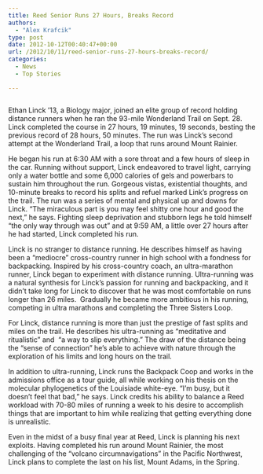 ```yaml
---
title: Reed Senior Runs 27 Hours, Breaks Record
authors: 
  - "Alex Krafcik"
type: post
date: 2012-10-12T00:40:47+00:00
url: /2012/10/11/reed-senior-runs-27-hours-breaks-record/
categories:
  - News
  - Top Stories

---
```

<a href="http://www.reedquest.org/2012/10/reed-senior-runs-27-hours-breaks-record/ethan-web/" rel="attachment wp-att-1726"><img class="alignnone size-full wp-image-1726" title="Ethan Linck" src="https://i2.wp.com/www.reedquest.org/wp-content/uploads/2012/10/ethan-web.jpg?resize=770%2C513" alt="" data-recalc-dims="1" /></a>

Ethan Linck ’13, a Biology major, joined an elite group of record holding distance runners when he ran the 93-mile Wonderland Trail on Sept. 28. Linck completed the course in 27 hours, 19 minutes, 19 seconds, besting the previous record of 28 hours, 50 minutes. The run was Linck’s second attempt at the Wonderland Trail, a loop that runs around Mount Rainier.

He began his run at 6:30 AM with a sore throat and a few hours of sleep in the car. Running without support, Linck endeavored to travel light, carrying only a water bottle and some 6,000 calories of gels and powerbars to sustain him throughout the run. Gorgeous vistas, existential thoughts, and 10-minute breaks to record his splits and refuel marked Link’s progress on the trail. The run was a series of mental and physical up and downs for Linck. “The miraculous part is you may feel shitty one hour and good the next,” he says. Fighting sleep deprivation and stubborn legs he told himself  “the only way through was out” and at 9:59 AM, a little over 27 hours after he had started, Linck completed his run.

Linck is no stranger to distance running. He describes himself as having been a “mediocre” cross-country runner in high school with a fondness for backpacking. Inspired by his cross-country coach, an ultra-marathon runner, Linck began to experiment with distance running. Ultra-running was a natural synthesis for Linck’s passion for running and backpacking, and it didn’t take long for Linck to discover that he was most comfortable on runs longer than 26 miles.  Gradually he became more ambitious in his running, competing in ultra marathons and completing the Three Sisters Loop.

For Linck, distance running is more than just the prestige of fast splits and miles on the trail. He describes his ultra-running as “meditative and ritualistic” and  “a way to slip everything.” The draw of the distance being the “sense of connection” he’s able to achieve with nature through the exploration of his limits and long hours on the trail.

In addition to ultra-running, Linck runs the Backpack Coop and works in the admissions office as a tour guide, all while working on his thesis on the molecular phylogenetics of the Louisiade white-eye. “I’m busy, but it doesn’t feel that bad,” he says. Linck credits his ability to balance a Reed workload with 70-80 miles of running a week to his desire to accomplish things that are important to him while realizing that getting everything done is unrealistic.

Even in the midst of a busy final year at Reed, Linck is planning his next exploits. Having completed his run around Mount Rainier, the most challenging of the “volcano circumnavigations” in the Pacific Northwest, Linck plans to complete the last on his list, Mount Adams, in the Spring.

&nbsp;